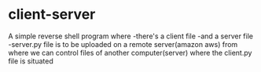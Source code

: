 # client-server
A simple reverse shell program where
-there's a client file
-and a server file
-server.py file is to be uploaded on a remote server(amazon aws) from where we can control files of another computer(server) where the client.py file is situated
